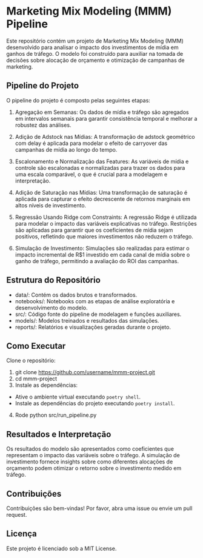 # Marketing Mix Modeling (MMM) Pipeline
Este repositório contém um projeto de Marketing Mix Modeling (MMM) desenvolvido para analisar o impacto dos investimentos de mídia em ganhos de tráfego. O modelo foi construído para auxiliar na tomada de decisões sobre alocação de orçamento e otimização de campanhas de marketing.

## Pipeline do Projeto
O pipeline do projeto é composto pelas seguintes etapas:

1. Agregação em Semanas: Os dados de mídia e tráfego são agregados em intervalos semanais para garantir consistência temporal e melhorar a robustez das análises.

2. Adição de Adstock nas Mídias: A transformação de adstock geométrico com delay é aplicada para modelar o efeito de carryover das campanhas de mídia ao longo do tempo.

3. Escalonamento e Normalização das Features: As variáveis de mídia e controle são escalonadas e normalizadas para trazer os dados para uma escala comparável, o que é crucial para a modelagem e interpretação.

4. Adição de Saturação nas Mídias: Uma transformação de saturação é aplicada para capturar o efeito decrescente de retornos marginais em altos níveis de investimento.

5. Regressão Usando Ridge com Constraints: A regressão Ridge é utilizada para modelar o impacto das variáveis explicativas no tráfego. Restrições são aplicadas para garantir que os coeficientes de mídia sejam positivos, refletindo que maiores investimentos não reduzem o tráfego.

6. Simulação de Investimento: Simulações são realizadas para estimar o impacto incremental de R$1 investido em cada canal de mídia sobre o ganho de tráfego, permitindo a avaliação do ROI das campanhas.

## Estrutura do Repositório
- data/: Contém os dados brutos e transformados.
- notebooks/: Notebooks com as etapas de análise exploratória e desenvolvimento do modelo.
- src/: Código fonte do pipeline de modelagem e funções auxiliares.
- models/: Modelos treinados e resultados das simulações.
- reports/: Relatórios e visualizações geradas durante o projeto.

## Como Executar
Clone o repositório:

1. git clone https://github.com/username/mmm-project.git
2. cd mmm-project
3. Instale as dependências:
- Ative o ambiente virtual executando `poetry shell`.
- Instale as dependências do projeto executando `poetry install`.
4. Rode python src/run_pipeline.py

## Resultados e Interpretação
Os resultados do modelo são apresentados como coeficientes que representam o impacto das variáveis sobre o tráfego. A simulação de investimento fornece insights sobre como diferentes alocações de orçamento podem otimizar o retorno sobre o investimento medido em tráfego.

## Contribuições
Contribuições são bem-vindas! Por favor, abra uma issue ou envie um pull request.

## Licença
Este projeto é licenciado sob a MIT License.


